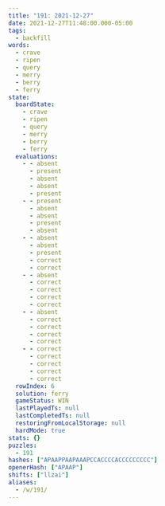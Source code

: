 ```yaml
---
title: "191: 2021-12-27"
date: 2021-12-27T11:48:00.000-05:00
tags:
  - backfill
words:
  - crave
  - ripen
  - query
  - merry
  - berry
  - ferry
state:
  boardState:
    - crave
    - ripen
    - query
    - merry
    - berry
    - ferry
  evaluations:
    - - absent
      - present
      - absent
      - absent
      - present
    - - present
      - absent
      - absent
      - present
      - absent
    - - absent
      - absent
      - present
      - correct
      - correct
    - - absent
      - correct
      - correct
      - correct
      - correct
    - - absent
      - correct
      - correct
      - correct
      - correct
    - - correct
      - correct
      - correct
      - correct
      - correct
  rowIndex: 6
  solution: ferry
  gameStatus: WIN
  lastPlayedTs: null
  lastCompletedTs: null
  restoringFromLocalStorage: null
  hardMode: true
stats: {}
puzzles:
  - 191
hashes: ["APAAPPAAPAAAPCCACCCCACCCCCCCCC"]
openerHash: ["APAAP"]
shifts: ["llzai"]
aliases:
  - /w/191/
---
```

<!-- more -->
